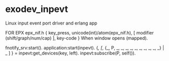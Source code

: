 exodev_inpevt
=============

Linux input event port driver and erlang app

FOR EPX
epx_nif.h
{ key_press, unicode(int)/atom(epx_nif.h), [ modifier (shift/graph/num/cap) ], key-code }
When window opens (mapped).

fnotify_srv:start().
application:start(inpevt).
{_, [_, {_, P, _, _, _, _, _, _, _, _, _, _} | _ ] } = inpevt:get_devices(key, left).
inpevt:subscribe(P, self()).
